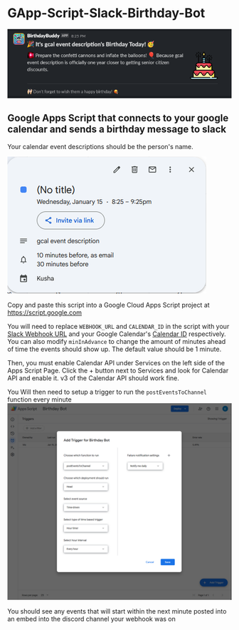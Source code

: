 # GApp-Script-Slack-Birthday-Bot

![message image](screenshots/message.png)

## Google Apps Script that connects to your google calendar and sends a birthday message to slack

Your calendar event descriptions should be the person's name.

![cal event](screenshots/calevent.png)

Copy and paste this script into a Google Cloud Apps Script project at https://script.google.com

You will need to replace  `WEBHOOK_URL` and `CALENDAR_ID` in the script with your [Slack Webhook URL](https://slack.com/marketplace/A0F7XDUAZ) and your Google Calendar's [Calendar ID](https://docs.simplecalendar.io/find-google-calendar-id/) respectively. You can also modify `minInAdvance` to change the amount of minutes ahead of time the events should show up. The default value should be 1 minute.

Then, you must enable Calendar API under Services on the left side of the Apps Script Page. Click the + button next to Services and look for Calendar API and enable it. v3 of the Calendar API should work fine.


You Will then need to setup a trigger to run the `postEventsToChannel` function every minute
![trigger](screenshots/trigger.png)

You should see any events that will start within the next minute posted into an embed into the discord channel your webhook was on



